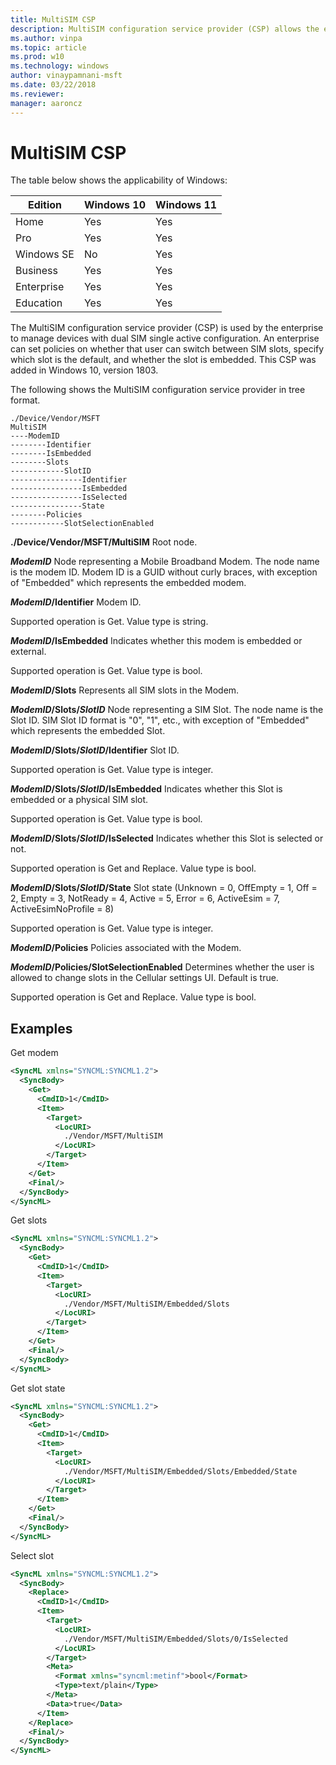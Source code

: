 ```yaml
---
title: MultiSIM CSP
description: MultiSIM configuration service provider (CSP) allows the enterprise to manage devices with dual SIM single active configuration.
ms.author: vinpa
ms.topic: article
ms.prod: w10
ms.technology: windows
author: vinaypamnani-msft
ms.date: 03/22/2018
ms.reviewer:
manager: aaroncz
---
```


# MultiSIM CSP

The table below shows the applicability of Windows:

|Edition|Windows 10|Windows 11|
|--- |--- |--- |
|Home|Yes|Yes|
|Pro|Yes|Yes|
|Windows SE|No|Yes|
|Business|Yes|Yes|
|Enterprise|Yes|Yes|
|Education|Yes|Yes|

The MultiSIM configuration service provider (CSP) is used by the enterprise to manage devices with dual SIM single active configuration. An enterprise can set policies on whether that user can switch between SIM slots, specify which slot is the default, and whether the slot is embedded. This CSP was added in Windows 10, version 1803.


The following shows the MultiSIM configuration service provider in tree format.
```
./Device/Vendor/MSFT
MultiSIM
----ModemID
--------Identifier
--------IsEmbedded
--------Slots
------------SlotID
----------------Identifier
----------------IsEmbedded
----------------IsSelected
----------------State
--------Policies
------------SlotSelectionEnabled
```
<a href="" id="multisim"></a>**./Device/Vendor/MSFT/MultiSIM**
Root node.

<a href="" id="modemid"></a>**_ModemID_**
Node representing a Mobile Broadband Modem. The node name is the modem ID. Modem ID is a GUID without curly braces, with exception of "Embedded" which represents the embedded modem.

<a href="" id="modemid-identifier"></a>**_ModemID_/Identifier**
Modem ID.

Supported operation is Get. Value type is string.

<a href="" id="modemid-isembedded"></a>**_ModemID_/IsEmbedded**
Indicates whether this modem is embedded or external.

Supported operation is Get. Value type is bool.

<a href="" id="modemid-slots"></a>**_ModemID_/Slots**
Represents all SIM slots in the Modem.

<a href="" id="modemid-slots-slotid"></a>**_ModemID_/Slots/_SlotID_**
Node representing a SIM Slot. The node name is the Slot ID. SIM Slot ID format is "0", "1", etc., with exception of "Embedded" which represents the embedded Slot.

<a href="" id="modemid-slots-slotid-identifier"></a>**_ModemID_/Slots/_SlotID_/Identifier**
Slot ID.

Supported operation is Get. Value type is integer.

<a href="" id="modemid-slots-slotid-isembedded"></a>**_ModemID_/Slots/_SlotID_/IsEmbedded**
Indicates whether this Slot is embedded or a physical SIM slot.

Supported operation is Get. Value type is bool.

<a href="" id="modemid-slots-slotid-isselected"></a>**_ModemID_/Slots/_SlotID_/IsSelected**
Indicates whether this Slot is selected or not.

Supported operation is Get and Replace. Value type is bool.

<a href="" id="modemid-slots-slotid-state"></a>**_ModemID_/Slots/_SlotID_/State**
Slot state (Unknown = 0, OffEmpty = 1, Off = 2, Empty = 3, NotReady = 4, Active = 5, Error = 6, ActiveEsim = 7, ActiveEsimNoProfile = 8)

Supported operation is Get. Value type is integer.

<a href="" id="modemid-policies"></a>**_ModemID_/Policies**
Policies associated with the Modem.

<a href="" id="modemid-policies-slotselectionenabled"></a>**_ModemID_/Policies/SlotSelectionEnabled**
Determines whether the user is allowed to change slots in the Cellular settings UI. Default is true.

Supported operation is Get and Replace. Value type is bool.

## Examples

Get modem
```xml
<SyncML xmlns="SYNCML:SYNCML1.2">
  <SyncBody>
    <Get>
      <CmdID>1</CmdID>
      <Item>
        <Target>
          <LocURI>
            ./Vendor/MSFT/MultiSIM
          </LocURI>
        </Target>
      </Item>
    </Get>
    <Final/>
  </SyncBody>
</SyncML>
```

Get slots
```xml
<SyncML xmlns="SYNCML:SYNCML1.2">
  <SyncBody>
    <Get>
      <CmdID>1</CmdID>
      <Item>
        <Target>
          <LocURI>
            ./Vendor/MSFT/MultiSIM/Embedded/Slots
          </LocURI>
        </Target>
      </Item>
    </Get>
    <Final/>
  </SyncBody>
</SyncML>
```

Get slot state
```xml
<SyncML xmlns="SYNCML:SYNCML1.2">
  <SyncBody>
    <Get>
      <CmdID>1</CmdID>
      <Item>
        <Target>
          <LocURI>
            ./Vendor/MSFT/MultiSIM/Embedded/Slots/Embedded/State
          </LocURI>
        </Target>
      </Item>
    </Get>
    <Final/>
  </SyncBody>
</SyncML>
```

Select slot
```xml
<SyncML xmlns="SYNCML:SYNCML1.2">
  <SyncBody>
    <Replace>
      <CmdID>1</CmdID>
      <Item>
        <Target>
          <LocURI>
            ./Vendor/MSFT/MultiSIM/Embedded/Slots/0/IsSelected
          </LocURI>
        </Target>
        <Meta>
          <Format xmlns="syncml:metinf">bool</Format>
          <Type>text/plain</Type>
        </Meta>
        <Data>true</Data>
      </Item>
    </Replace>
    <Final/>
  </SyncBody>
</SyncML>
```
